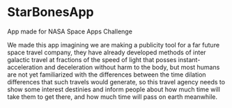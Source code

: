 # StarBonesApp
App made for NASA Space Apps Challenge

We made this app imagining we are making a publicity tool for a far future space travel company,
they have already developed methods of inter galactic travel at fractions of the speed of light that posses instant-acceleration and deceleration without harm to the body,
but most humans are not yet familiarized with the differences between the time dilation differences that such travels would generate,
so this travel agency needs to show some interest destinies and inform people about how much time will take them to get there, and how much time will pass on earth meanwhile.

